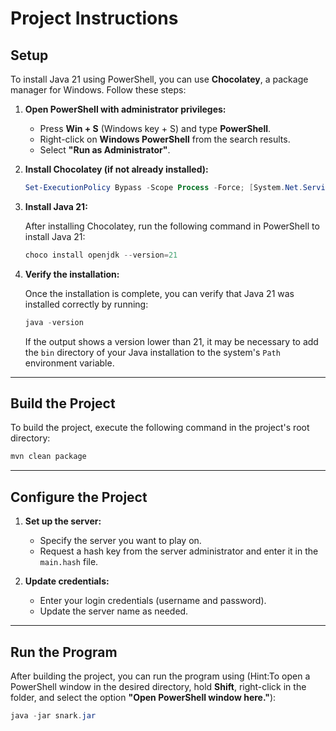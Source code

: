 # Project Instructions

## Setup

To install Java 21 using PowerShell, you can use **Chocolatey**, a package manager for Windows. Follow these steps:

1. **Open PowerShell with administrator privileges:**

    - Press **Win + S** (Windows key + S) and type **PowerShell**.
    - Right-click on **Windows PowerShell** from the search results.
    - Select **"Run as Administrator"**.

2. **Install Chocolatey (if not already installed):**

    ```powershell
    Set-ExecutionPolicy Bypass -Scope Process -Force; [System.Net.ServicePointManager]::SecurityProtocol = [System.Net.ServicePointManager]::SecurityProtocol -bor 3072; iex ((New-Object System.Net.WebClient).DownloadString('https://community.chocolatey.org/install.ps1'))
    ```

3. **Install Java 21:**

   After installing Chocolatey, run the following command in PowerShell to install Java 21:

    ```powershell
    choco install openjdk --version=21
    ```

4. **Verify the installation:**

   Once the installation is complete, you can verify that Java 21 was installed correctly by running:

    ```powershell
    java -version
    ```

   If the output shows a version lower than 21, it may be necessary to add the `bin` directory of your Java installation to the system's `Path` environment variable.

---

## Build the Project

To build the project, execute the following command in the project's root directory:

   ```powershell
   mvn clean package
   ```

---

## Configure the Project

1. **Set up the server:**

    - Specify the server you want to play on.
    - Request a hash key from the server administrator and enter it in the `main.hash` file.

2. **Update credentials:**

    - Enter your login credentials (username and password).
    - Update the server name as needed.

---

## Run the Program
After building the project, you can run the program using (Hint:To open a PowerShell window in the desired directory, hold **Shift**, right-click in the folder, and select the option **"Open PowerShell window here."**):
    
   ```powershell
   java -jar snark.jar
   ```
